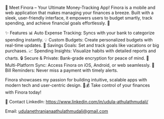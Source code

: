 💸 Meet Finora – Your Ultimate Money-Tracking App!
Finora is a mobile and web application that makes managing your finances a breeze. Built with a sleek, user-friendly interface, it empowers users to budget smartly, track spending, and achieve financial goals effortlessly. 🌟

✨ Features
📊 Auto Expense Tracking: Syncs with your bank to categorize spending instantly.
💡 Custom Budgets: Create personalized budgets with real-time updates.
🎯 Savings Goals: Set and track goals like vacations or big purchases.
📈 Spending Insights: Visualize habits with detailed reports and charts.
🔒 Secure & Private: Bank-grade encryption for peace of mind.
📱 Multi-Platform Sync: Access Finora on iOS, Android, or web seamlessly.
🔔 Bill Reminders: Never miss a payment with timely alerts.

Finora showcases my passion for building intuitive, scalable apps with modern tech and user-centric design. 🚀💰 Take control of your finances with Finora today!

📧 Contact
LinkedIn: https://www.linkedin.com/in/udula-athulathmudali/

Email: udulanethranjanaathulathmudali@gmail.com
